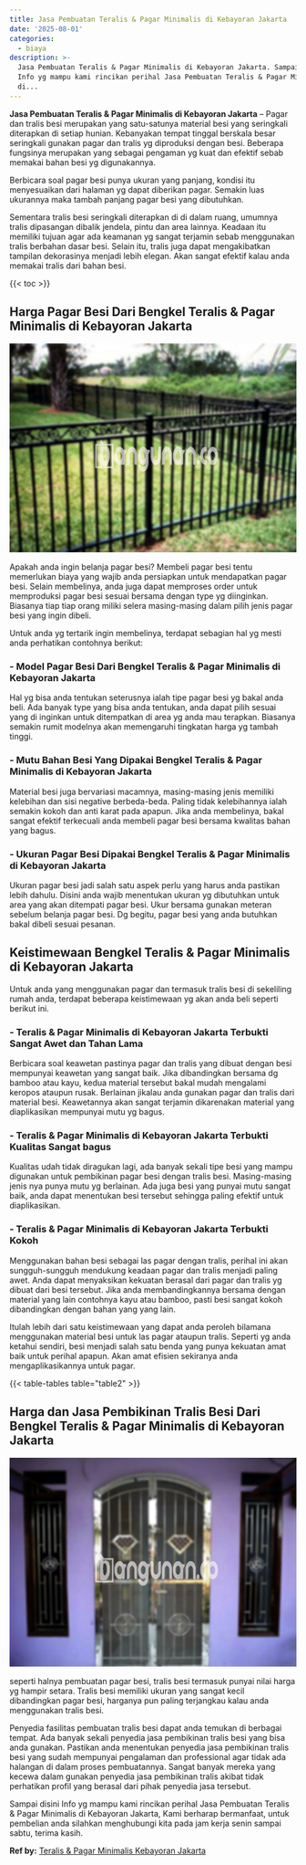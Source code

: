 ```yaml
---
title: Jasa Pembuatan Teralis & Pagar Minimalis di Kebayoran Jakarta
date: '2025-08-01'
categories:
  - biaya
description: >-
  Jasa Pembuatan Teralis & Pagar Minimalis di Kebayoran Jakarta. Sampai disini
  Info yg mampu kami rincikan perihal Jasa Pembuatan Teralis & Pagar Minimalis
  di...
---
```


**Jasa Pembuatan Teralis & Pagar Minimalis di Kebayoran Jakarta** – Pagar dan tralis besi merupakan yang satu-satunya material besi yang seringkali diterapkan di setiap hunian. Kebanyakan tempat tinggal berskala besar seringkali gunakan pagar dan tralis yg diproduksi dengan besi. Beberapa fungsinya merupakan yang sebagai pengaman yg kuat dan efektif sebab memakai bahan besi yg digunakannya.

Berbicara soal pagar besi punya ukuran yang panjang, kondisi itu menyesuaikan dari halaman yg dapat diberikan pagar. Semakin luas ukurannya maka tambah panjang pagar besi yang dibutuhkan.

Sementara tralis besi seringkali diterapkan di di dalam ruang, umumnya tralis dipasangan dibalik jendela, pintu dan area lainnya. Keadaan itu memiliki tujuan agar ada keamanan yg sangat terjamin sebab menggunakan tralis berbahan dasar besi. Selain itu, tralis juga dapat mengakibatkan tampilan dekorasinya menjadi lebih elegan. Akan sangat efektif kalau anda memakai tralis dari bahan besi.

{{< toc >}}

## Harga Pagar Besi Dari Bengkel Teralis & Pagar Minimalis di Kebayoran Jakarta

![Jasa Pembuatan Teralis & Pagar Minimalis di Kebayoran Jakarta](/images/pagar-minimalis-murah-44.png)

Apakah anda ingin belanja pagar besi? Membeli pagar besi tentu memerlukan biaya yang wajib anda persiapkan untuk mendapatkan pagar besi. Selain membelinya, anda juga dapat memproses order untuk memproduksi pagar besi sesuai bersama dengan type yg diinginkan. Biasanya tiap tiap orang miliki selera masing-masing dalam pilih jenis pagar besi yang ingin dibeli.

Untuk anda yg tertarik ingin membelinya, terdapat sebagian hal yg mesti anda perhatikan contohnya berikut:
### \- Model Pagar Besi Dari Bengkel Teralis & Pagar Minimalis di Kebayoran Jakarta

Hal yg bisa anda tentukan seterusnya ialah tipe pagar besi yg bakal anda beli. Ada banyak type yang bisa anda tentukan, anda dapat pilih sesuai yang di inginkan untuk ditempatkan di area yg anda mau terapkan. Biasanya semakin rumit modelnya akan memengaruhi tingkatan harga yg tambah tinggi.

### \- Mutu Bahan Besi Yang Dipakai Bengkel Teralis & Pagar Minimalis di Kebayoran Jakarta

Material besi juga bervariasi macamnya, masing-masing jenis memiliki kelebihan dan sisi negative berbeda-beda. Paling tidak kelebihannya ialah semakin kokoh dan anti karat pada apapun. Jika anda membelinya, bakal sangat efektif terkecuali anda membeli pagar besi bersama kwalitas bahan yang bagus.

### \- Ukuran Pagar Besi Dipakai Bengkel Teralis & Pagar Minimalis di Kebayoran Jakarta

Ukuran pagar besi jadi salah satu aspek perlu yang harus anda pastikan lebih dahulu. Disini anda wajib menentukan ukuran yg dibutuhkan untuk area yang akan ditempati pagar besi. Ukur bersama gunakan meteran sebelum belanja pagar besi. Dg begitu, pagar besi yang anda butuhkan bakal dibeli sesuai pesanan.

## Keistimewaan Bengkel Teralis & Pagar Minimalis di Kebayoran Jakarta

Untuk anda yang menggunakan pagar dan termasuk tralis besi di sekeliling rumah anda, terdapat beberapa keistimewaan yg akan anda beli seperti berikut ini.

### \- Teralis & Pagar Minimalis di Kebayoran Jakarta Terbukti Sangat Awet dan Tahan Lama

Berbicara soal keawetan pastinya pagar dan tralis yang dibuat dengan besi mempunyai keawetan yang sangat baik. Jika dibandingkan bersama dg bamboo atau kayu, kedua material tersebut bakal mudah mengalami keropos ataupun rusak. Berlainan jikalau anda gunakan pagar dan tralis dari material besi. Keawetannya akan sangat terjamin dikarenakan material yang diaplikasikan mempunyai mutu yg bagus.

### \- Teralis & Pagar Minimalis di Kebayoran Jakarta Terbukti Kualitas Sangat bagus

Kualitas udah tidak diragukan lagi, ada banyak sekali tipe besi yang mampu digunakan untuk pembikinan pagar besi dengan tralis besi. Masing-masing jenis nya punya mutu yg berlainan. Ada juga besi yang punyai mutu sangat baik, anda dapat menentukan besi tersebut sehingga paling efektif untuk diaplikasikan.

### \- Teralis & Pagar Minimalis di Kebayoran Jakarta Terbukti Kokoh

Menggunakan bahan besi sebagai las pagar dengan tralis, perihal ini akan sungguh-sungguh mendukung keadaan pagar dan tralis menjadi paling awet. Anda dapat menyaksikan kekuatan berasal dari pagar dan tralis yg dibuat dari besi tersebut. Jika anda membandingkannya bersama dengan material yang lain contohnya kayu atau bamboo, pasti besi sangat kokoh dibandingkan dengan bahan yang yang lain.

Itulah lebih dari satu keistimewaan yang dapat anda peroleh bilamana menggunakan material besi untuk las pagar ataupun tralis. Seperti yg anda ketahui sendiri, besi menjadi salah satu benda yang punya kekuatan amat baik untuk perihal apapun. Akan amat efisien sekiranya anda mengaplikasikannya untuk pagar.

{{< table-tables table="table2" >}}

## Harga dan Jasa Pembikinan Tralis Besi Dari Bengkel Teralis & Pagar Minimalis di Kebayoran Jakarta

![Jasa Pembuatan Teralis & Pagar Minimalis di Kebayoran Jakarta](/images/teralis-minimalis-murah-11.png)

seperti halnya pembuatan pagar besi, tralis besi termasuk punyai nilai harga yg hampir setara. Tralis besi memiliki ukuran yang sangat kecil dibandingkan pagar besi, harganya pun paling terjangkau kalau anda menggunakan tralis besi.

Penyedia fasilitas pembuatan tralis besi dapat anda temukan di berbagai tempat. Ada banyak sekali penyedia jasa pembikinan tralis besi yang bisa anda gunakan. Pastikan anda menentukan penyedia jasa pembikinan tralis besi yang sudah mempunyai pengalaman dan professional agar tidak ada halangan di dalam proses pembuatannya. Sangat banyak mereka yang kecewa dalam gunakan penyedia jasa pembikinan tralis akibat tidak perhatikan profil yang berasal dari pihak penyedia jasa tersebut.

Sampai disini Info yg mampu kami rincikan perihal Jasa Pembuatan Teralis & Pagar Minimalis di Kebayoran Jakarta, Kami berharap bermanfaat, untuk pembelian anda silahkan menghubungi kita pada jam kerja senin sampai sabtu, terima kasih.

**Ref by:** [Teralis & Pagar Minimalis Kebayoran Jakarta](https://id.wikipedia.org/wiki/Teralis)

